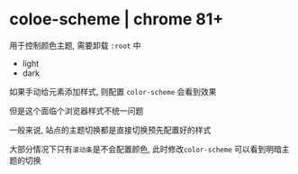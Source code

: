 # coloe-scheme | chrome 81+

用于控制颜色主题, 需要卸载 `:root` 中

- light
- dark

如果手动给元素添加样式, 则配置 `color-scheme` 会看到效果

但是这个面临个浏览器样式不统一问题

一般来说, 站点的主题切换都是直接切换预先配置好的样式

大部分情况下只有`滚动条`是不会配置颜色, 此时修改`color-scheme` 可以看到明暗主题的切换


